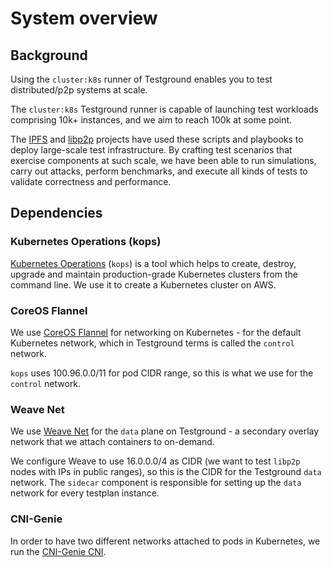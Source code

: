# System overview

## Background

Using the `cluster:k8s` runner of Testground enables you to test distributed/p2p systems at scale.

The `cluster:k8s` Testground runner is capable of launching test workloads comprising 10k+ instances, and we aim to reach 100k at some point.

The [IPFS](https://ipfs.io/) and [libp2p](https://libp2p.io/) projects have used these scripts and playbooks to deploy large-scale test infrastructure. By crafting test scenarios that exercise components at such scale, we have been able to run simulations, carry out attacks, perform benchmarks, and execute all kinds of tests to validate correctness and performance.

## Dependencies

### Kubernetes Operations \(kops\)

[Kubernetes Operations](https://github.com/kubernetes/kops) \(`kops`\) is a tool which helps to create, destroy, upgrade and maintain production-grade Kubernetes clusters from the command line. We use it to create a Kubernetes cluster on AWS.

### CoreOS Flannel

We use [CoreOS Flannel](https://github.com/coreos/flannel) for networking on Kubernetes - for the default Kubernetes network, which in Testground terms is called the `control` network.

`kops` uses 100.96.0.0/11 for pod CIDR range, so this is what we use for the `control` network.

### Weave Net

We use [Weave Net](https://github.com/weaveworks/weave) for the `data` plane on Testground - a secondary overlay network that we attach containers to on-demand.

We configure Weave to use 16.0.0.0/4 as CIDR \(we want to test `libp2p` nodes with IPs in public ranges\), so this is the CIDR for the Testground `data` network. The `sidecar` component is responsible for setting up the `data` network for every testplan instance.

### CNI-Genie

In order to have two different networks attached to pods in Kubernetes, we run the [CNI-Genie CNI](https://github.com/cni-genie/CNI-Genie).

